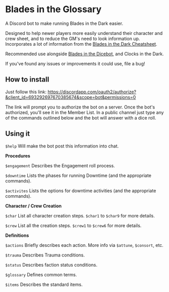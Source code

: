 # Blades in the Glossary
A Discord bot to make running Blades in the Dark easier.

Designed to help newer players more easily understand their character and crew sheet, and to reduce the GM's need to look information up. Incorporates a lot of information from the [Blades in the Dark Cheatsheet](https://thealexandrian.net/wordpress/41025/roleplaying-games/blades-in-the-dark-system-cheat-sheet-v3).

Recommended use alongside [Blades in the Dicebot](https://github.com/jordanclarkedev/bitdicebot), and Clocks in the Dark.

If you've found any issues or improvements it could use, file a bug!

## How to install

Just follow this link:
https://discordapp.com/oauth2/authorize?&client_id=693292697670385674&scope=bot&permissions=0

The link will prompt you to authorize the bot on a server. Once the bot's authorized, you'll see it in the Member List. In a public channel just type any of the commands outlined below and the bot will answer with a dice roll.

## Using it
` $help ` Will make the bot post this information into chat.     

**Procedures**

` $engagement ` Describes the Engagement roll process.

` $downtime ` Lists the phases for running Downtime (and the appropriate commands).

` $activites ` Lists the options for downtime activities (and the appropriate commands).

**Character / Crew Creation**

` $char ` List all character creation steps. ` $char1 ` to ` $char9 ` for more details.

` $crew ` List all the creation steps.  ` $crew1 ` to ` $crew6 ` for more details.

**Definitions**

` $actions ` Briefly describes each action. More info via ` $attune `, ` $consort `, etc.

` $trauma ` Describes Trauma conditions.

` $status ` Describes faction status conditions.

` $glossary ` Defines common terms.

` $items ` Describes the standard items.
